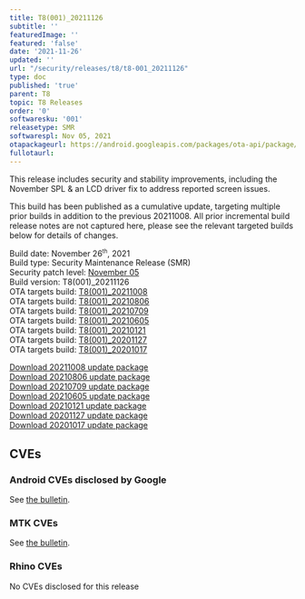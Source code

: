 ```yaml
---
title: T8(001)_20211126
subtitle: ''
featuredImage: ''
featured: 'false'
date: '2021-11-26'
updated: ''
url: "/security/releases/t8/t8-001_20211126"
type: doc
published: 'true'
parent: T8
topic: T8 Releases
order: '0'
softwaresku: '001'
releasetype: SMR
softwarespl: Nov 05, 2021
otapackageurl: https://android.googleapis.com/packages/ota-api/package/44cbd613c6b727b4ca56da91f5ad1959b4ba1511.zip
fullotaurl:
---
```


This release includes security and stability improvements, including the November SPL & an LCD driver fix to address reported screen issues.

This build has been published as a cumulative update, targeting multiple prior builds in addition to the previous 20211008. All prior incremental build release notes are not captured here, please see the relevant targeted builds below for details of changes.

Build date: November 26<sup><small>th</small></sup>, 2021  
Build type: Security Maintenance Release (SMR)  
Security patch level: [November 05](https://source.android.com/security/bulletin/2021-11-01)  
Build version: T8(001)_20211126  
OTA targets build: [T8(001)_20211008](/security/releases/t8/t8-001_20211008)  
OTA targets build: [T8(001)_20210806](/security/releases/t8/t8-001_20210806)  
OTA targets build: [T8(001)_20210709](/security/releases/t8/t8-001_20210709)  
OTA targets build: [T8(001)_20210605](/security/releases/t8/t8-001_20210605)  
OTA targets build: [T8(001)_20210121](/security/releases/t8/t8-001_20210121)  
OTA targets build: [T8(001)_20201127](/security/releases/t8/t8-001_20201127)  
OTA targets build: [T8(001)_20201017](/security/releases/t8/t8-001_20201017)  


<i class="far fa-cloud-download-alt"></i> [Download 20211008 update package](https://android.googleapis.com/packages/ota-api/package/44cbd613c6b727b4ca56da91f5ad1959b4ba1511.zip)  
<i class="far fa-cloud-download-alt"></i> [Download 20210806 update package](https://android.googleapis.com/packages/ota-api/package/a083455191688a5ec3336eef4f808300a1391260.zip)  
<i class="far fa-cloud-download-alt"></i> [Download 20210709 update package](https://android.googleapis.com/packages/ota-api/package/4a6bfa1906370952396a8dba862899a454bf6663.zip)  
<i class="far fa-cloud-download-alt"></i> [Download 20210605 update package](https://android.googleapis.com/packages/ota-api/package/5193f48f488122b2df4f1d4b008ce45ccb81882f.zip)  
<i class="far fa-cloud-download-alt"></i> [Download 20210121 update package](https://android.googleapis.com/packages/ota-api/package/1bef8c6caa80f6f1ff184c888a1853088bf94fc7.zip)  
<i class="far fa-cloud-download-alt"></i> [Download 20201127 update package](https://android.googleapis.com/packages/ota-api/package/0e1ec82b723681210dc28055af7c11a088355249.zip)  
<i class="far fa-cloud-download-alt"></i> [Download 20201017 update package](https://android.googleapis.com/packages/ota-api/package/5bca9d31f8973ec6b7bcbbee1fb8875a9e6879e5.zip)

## CVEs
### Android CVEs disclosed by Google

See [the bulletin](https://source.android.com/security/bulletin/2021-11-01).

### MTK CVEs

See [the bulletin](https://source.android.com/security/bulletin/2021-11-01).

### Rhino CVEs
No CVEs disclosed for this release
